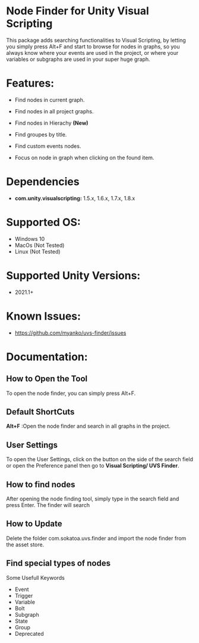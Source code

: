 # Node Finder for Unity Visual Scripting

This package adds searching functionalities to Visual Scripting, by letting you simply press Alt+F and start to browse for nodes in graphs, so you always know where your events are used in the project, or where your variables or subgraphs are used in your super huge graph.

# **Features:**

- Find nodes in current graph.

- Find nodes in all project graphs.

- Find nodes in Hierachy **(New)**

- Find groupes by title.

- Find custom events nodes.

- Focus on node in graph when clicking on the found item.

  

# **Dependencies**

- **com.unity.visualscripting:** 1.5.x, 1.6.x, 1.7.x, 1.8.x


# **Supported OS:**

- Windows 10
- MacOs (Not Tested)
- Linux (Not Tested)



# Supported Unity Versions:

- 2021.1+

# **Known Issues:**

- https://github.com/myanko/uvs-finder/issues



# **Documentation:**



## How to Open the Tool

To open the node finder, you can simply press Alt+F.



## Default ShortCuts

**Alt+F** :Open the node finder and search in all graphs in the project.



## User Settings

To open the User Settings, click on the button on the side of the search field or open the Preference panel then go to **Visual Scripting/ UVS Finder**.

### 

## How to find nodes

After opening the node finding tool, simply type in the search field and press Enter. The finder will search



## How to Update

Delete the folder com.sokatoa.uvs.finder and import the node finder from the asset store.



## Find special types of nodes

Some Usefull Keywords

- Event
- Trigger
- Variable
- Bolt
- Subgraph
- State
- Group
- Deprecated